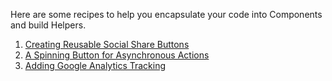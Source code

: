 Here are some recipes to help you encapsulate your code into Components and build Helpers.

1. [Creating Reusable Social Share Buttons](/guides/cookbook/helpers_and_components/creating_reusable_social_share_buttons)
2. [A Spinning Button for Asynchronous Actions](/guides/cookbook/helpers_and_components/spin_button_for_asynchronous_actions)
3. [Adding Google Analytics Tracking](/guides/cookbook/helpers_and_components/adding_google_analytics_tracking)
